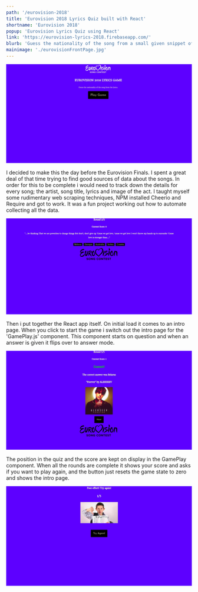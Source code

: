 ```yaml
---
path: '/eurovision-2018'
title: 'Eurovision 2018 Lyrics Quiz built with React'
shortname: 'Eurovision 2018'
popup: 'Eurovision Lyrics Quiz using React'
link: 'https://eurovision-lyrics-2018.firebaseapp.com/'
blurb: 'Guess the nationality of the song from a small given snippet of the lyrics. Built with *React.js'
mainimage: './eurovisionFrontPage.jpg'
---
```


![Front page of Eurovision app](eurovisionFrontPage.jpg)  

I decided to make this the day before the Eurovision Finals. I spent a great deal of that time trying to find good sources of data about the songs. In order for this to be complete i would need to track down the details for every song; the artist, song title, lyrics and image of the act. I taught myself some rudimentary web scraping techniques, NPM installed Cheerio and Require and got to work. It was a fun project working out how to automate collecting all the data.  

![Questions dialogue of Eurovision app](eurovisionQuestion.jpg)  

Then i put together the React app itself. On initial load it comes to an intro page. When you click to start the game i switch out the intro page for the 'GamePlay.js' component. This component starts on question and when an answer is given it flips over to answer mode.  

![Visual response to a correct answer](eurovisionCorrectAnswer.jpg)  

The position in the quiz and the score are kept on display in the GamePlay component. When all the rounds are complete it shows your score and asks if you want to play again, and the button just resets the game state to zero and shows the intro page.

![Final score page](eurovisionFinalScore.jpg)

